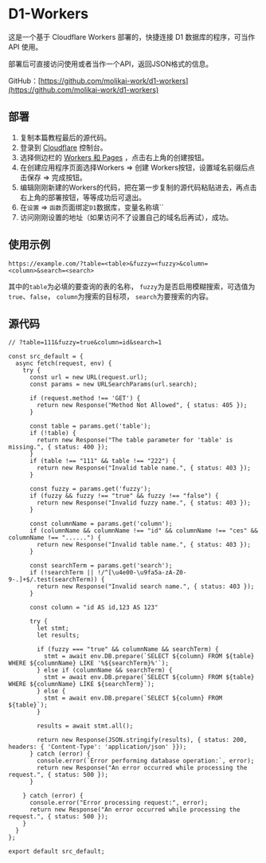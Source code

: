 # D1-Workers
这是一个基于 Cloudflare Workers 部署的，快捷连接 D1 数据库的程序，可当作 API 使用。

部署后可直接访问使用或者当作一个API，返回JSON格式的信息。

GitHub：[https://github.com/molikai-work/d1-workers](https://github.com/molikai-work/d1-workers)

## 部署
1. 复制本篇教程最后的源代码。
2. 登录到 [Cloudflare](https://dash.cloudflare.com/) 控制台。
3. 选择侧边栏的 [Workers 和 Pages](https://dash.cloudflare.com/?to=/:account/workers-and-pages) ，点击右上角的创建按钮。
4. 在创建应用程序页面选择Workers => 创建 Workers按钮，设置域名前缀后点击保存 => 完成按钮。
5. 编辑刚刚新建的Workers的代码，把在第一步复制的源代码粘贴进去，再点击右上角的部署按钮，等等成功后可退出。
6. 在`设置` => `函数`页面绑定`D1`数据库，变量名称填``
7. 访问刚刚设置的地址（如果访问不了设置自己的域名后再试），成功。

## 使用示例

```
https://example.com/?table=<table>&fuzzy=<fuzzy>&column=<column>&search=<search>
```

其中的`table`为必填的要查询的表的名称，
`fuzzy`为是否启用模糊搜索，可选值为`true`、`false`，
`column`为搜索的目标项，
`search`为要搜索的内容。

## 源代码
```
// ?table=111&fuzzy=true&column=id&search=1

const src_default = {
  async fetch(request, env) {
    try {
      const url = new URL(request.url);
      const params = new URLSearchParams(url.search);

      if (request.method !== 'GET') {
        return new Response("Method Not Allowed", { status: 405 });
      }

      const table = params.get('table');
      if (!table) {
        return new Response("The table parameter for 'table' is missing.", { status: 400 });
      }
      if (table !== "111" && table !== "222") {
        return new Response("Invalid table name.", { status: 403 });
      }

      const fuzzy = params.get('fuzzy');
      if (fuzzy && fuzzy !== "true" && fuzzy !== "false") {
        return new Response("Invalid fuzzy name.", { status: 403 });
      }

      const columnName = params.get('column');
      if (columnName && columnName !== "id" && columnName !== "ces" && columnName !== "......") {
        return new Response("Invalid table name.", { status: 403 });
      }

      const searchTerm = params.get('search');
      if (!searchTerm || !/^[\u4e00-\u9fa5a-zA-Z0-9-.]+$/.test(searchTerm)) {
        return new Response("Invalid search name.", { status: 403 });
      }

      const column = "id AS id,123 AS 123"

      try {
        let stmt;
        let results;

        if (fuzzy === "true" && columnName && searchTerm) {
          stmt = await env.DB.prepare(`SELECT ${column} FROM ${table} WHERE ${columnName} LIKE '%${searchTerm}%'`);
        } else if (columnName && searchTerm) {
          stmt = await env.DB.prepare(`SELECT ${column} FROM ${table} WHERE ${columnName} LIKE ${searchTerm}`);
        } else {
          stmt = await env.DB.prepare(`SELECT ${column} FROM ${table}`);
        }

        results = await stmt.all();

        return new Response(JSON.stringify(results), { status: 200, headers: { 'Content-Type': 'application/json' }});
      } catch (error) {
        console.error(`Error performing database operation:`, error);
        return new Response("An error occurred while processing the request.", { status: 500 });
      }

    } catch (error) {
      console.error("Error processing request:", error);
      return new Response("An error occurred while processing the request.", { status: 500 });
    }
  }
};

export default src_default;
```
